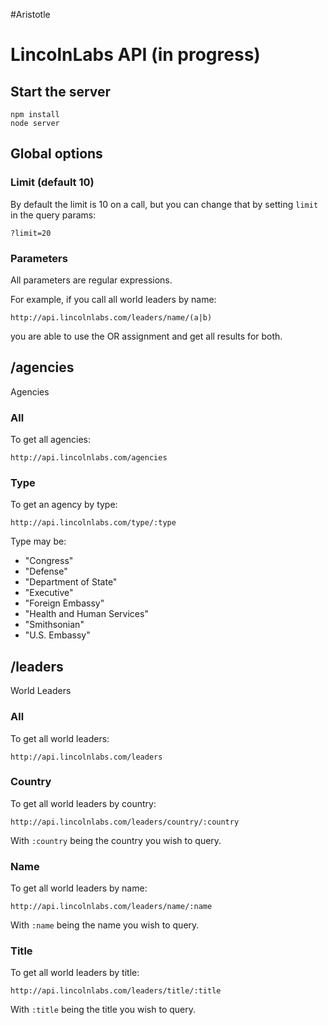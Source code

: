 #Aristotle 



# LincolnLabs API (in progress)

## Start the server

    npm install
    node server

## Global options

### Limit (default 10)
By default the limit is 10 on a call, but you can change that by setting `limit` in the query params:

    ?limit=20

### Parameters
All parameters are regular expressions.

For example, if you call all world leaders by name:

    http://api.lincolnlabs.com/leaders/name/(a|b)

you are able to use the OR assignment and get all results for both.

## /agencies
Agencies

### All
To get all agencies:

    http://api.lincolnlabs.com/agencies

### Type
To get an agency by type:

    http://api.lincolnlabs.com/type/:type

Type may be:

- "Congress"
- "Defense"
- "Department of State"
- "Executive"
- "Foreign Embassy"
- "Health and Human Services"
- "Smithsonian"
- "U.S. Embassy"

## /leaders
World Leaders

### All
To get all world leaders:

    http://api.lincolnlabs.com/leaders

### Country
To get all world leaders by country:

    http://api.lincolnlabs.com/leaders/country/:country

With `:country` being the country you wish to query.

### Name
To get all world leaders by name:

    http://api.lincolnlabs.com/leaders/name/:name

With `:name` being the name you wish to query.

### Title
To get all world leaders by title:

    http://api.lincolnlabs.com/leaders/title/:title

With `:title` being the title you wish to query.
